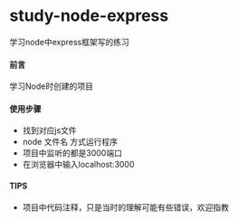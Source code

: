 # study-node-express
学习node中express框架写的练习

#### 前言
   学习Node时创建的项目

#### 使用步骤

- 找到对应js文件
- node 文件名 方式运行程序
- 项目中监听的都是3000端口
- 在浏览器中输入localhost:3000

#### TIPS
- 项目中代码注释，只是当时的理解可能有些错误，欢迎指教

